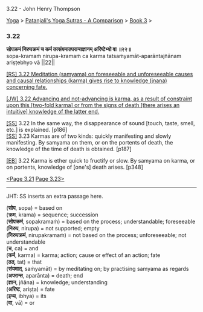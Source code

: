 3.22 - John Henry Thompson 

[Yoga](../../../yoga.md)‎ > ‎[Patanjali's Yoga Sutras - A Comparison](../../patanjani.md)‎ > ‎[Book 3](../book-3.md)‎ > ‎

### 3.22

**सोपक्रमं निरुपक्रमं च कर्म तत्संयमातपरान्तज्ञानम् अरिष्टेभ्यो वा ॥२२॥**  
sopa-kramaṁ nirupa-kramaṁ ca karma tatsaṁyamāt-aparāntajñānam ariṣṭebhyo vā ||22||  
  
  
[\[RS\] 3.22 Meditation (samyama) on foreseeable and unforeseeable causes and causal relationships (karma) gives rise to knowledge (jnana) concerning fate.](http://www.ashtangayoga.info/philosophy/yoga-sutra-patanjali/chapter-3/item/sopa-kramam-nirupa-kramam-karma-tatsanyamat/)  
  
[\[JW\] 3.22 Advancing and not-advancing is karma, as a result of constraint upon this \[two-fold karma\] or from the signs of death \[there arises an intuitive\] knowledge of the latter end.](http://books.google.com/books?id=YzFImjtOxUwC&pg=PA251&ci=88%2C174%2C759%2C89&source=bookclip)  
  
[\[SS\]](http://www.amazon.com/Yoga-Sutras-Patanjali-Commentary-Satchidananda/dp/0932040381) 3.22 In the same way, the disappearance of sound \[touch, taste, smell, etc.\] is explained. \[p186\]  
[\[SS\]](http://www.amazon.com/Yoga-Sutras-Patanjali-Commentary-Satchidananda/dp/0932040381) 3.23 Karmas are of two kinds: quickly manifesting and slowly manifesting. By samyama on them, or on the portents of death, the knowledge of the time of death is obtained. \[p187\]  
  
[\[EB\]](http://www.amazon.com/Yoga-Sutras-Patanjali-Translation-Commentary/dp/0865477361/ref=sr_1_1?ie=UTF8&s=books&qid=1250508322&sr=1-1) 3.22 Karma is ether quick to fructify or slow. By samyama on karma, or on portents, knowledge of \[one's\] death arises. \[p348\]  
  
  
[<Page 3.21](321.md)  [Page 3.23>](323.md)  
  

* * *

  
JHT: SS inserts an extra passage here.  
  

(**सोप**, sopa) = based on  
(**क्रम**, krama) = sequence; succession  
(**सोपक्रमं**, sopakramaṁ) = based on the process; understandable; foreseeable  
(**निरुप**, nirupa) = not supported; empty  
(**निरुपक्रमं**, nirupakramaṁ) = not based on the process; unforeseeable; not understandable  
(**च**, ca) = and  
(**कर्म**, karma) = karma; action; cause or effect of an action; fate  
(**तत्**, tat) = that  
(**संयमात्**, saṁyamāt) = by meditating on; by practising samyama as regards  
(**अपरान्त**, aparānta) = death; end  
(**ज्ञान**, jñāna) = knowledge; understanding  
(**अरिष्ट**, ariṣṭa) = fate  
(**इभ्य**, ibhya) = its  
(**वा**, vā) = or


